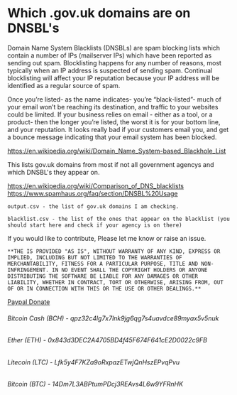 # Which .gov.uk domains are on DNSBL's

Domain Name System Blacklists (DNSBLs) are spam blocking lists which contain a number of IPs (mailserver IPs) which have been reported as sending out spam. Blocklisting happens for any number of reasons, most typically when an IP address is suspected of sending spam. Continual blocklisting will affect your IP reputation because your IP address will be identified as a regular source of spam. 

Once you’re listed- as the name indicates- you’re “black-listed”- much of your email won’t be reaching its destination, and traffic to your websites could be limited. If your business relies on email - either as a tool, or a product- then the longer you’re listed, the worst it is for your bottom line, and your reputation. It looks really bad if your customers email you, and get a bounce message indicating that your email system has been blocked.

https://en.wikipedia.org/wiki/Domain_Name_System-based_Blackhole_List

This lists gov.uk domains from most if not all government agencys and which DNSBL's they appear on. 

https://en.wikipedia.org/wiki/Comparison_of_DNS_blacklists
https://www.spamhaus.org/faq/section/DNSBL%20Usage

```
output.csv - the list of gov.uk domains I am checking. 

blacklist.csv - the list of the ones that appear on the blacklist (you should start here and check if your agency is on there)
```

If you would like to contribute, Please let me know or raise an issue. 
```
**THE IS PROVIDED "AS IS", WITHOUT WARRANTY OF ANY KIND, EXPRESS OR IMPLIED, INCLUDING BUT NOT LIMITED TO THE WARRANTIES OF MERCHANTABILITY, FITNESS FOR A PARTICULAR PURPOSE, TITLE AND NON-INFRINGEMENT. IN NO EVENT SHALL THE COPYRIGHT HOLDERS OR ANYONE DISTRIBUTING THE SOFTWARE BE LIABLE FOR ANY DAMAGES OR OTHER LIABILITY, WHETHER IN CONTRACT, TORT OR OTHERWISE, ARISING FROM, OUT OF OR IN CONNECTION WITH THIS OR THE USE OR OTHER DEALINGS.** 
```
[Paypal Donate](https://www.paypal.com/cgi-bin/webscr?cmd=_s-xclick&hosted_button_id=EV8XUGXX76UXQ&source=url)

###### Bitcoin Cash (BCH)  - 	  qpz32c4lg7x7lnk9jg6qg7s4uavdce89myax5v5nuk
###### Ether (ETH) - 				    0x843d3DEC2A4705BD4f45F674F641cE2D0022c9FB
###### Litecoin (LTC) - 			  Lfk5y4F7KZa9oRxpazETwjQnHszEPvqPvu
###### Bitcoin (BTC) - 			    14Dm7L3ABPtumPDcj3REAvs4L6w9YFRnHK


